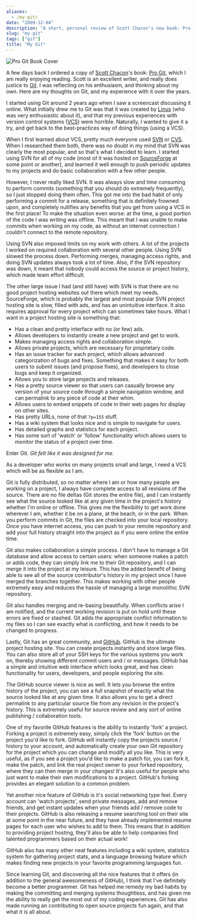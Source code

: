 ```yaml
---
aliases:
  - /my-git/
date: "2009-12-04"
description: "A short, personal review of Scott Chacon's new book: Pro Git.  TLDR?  It's awesome, and you should read it."
slug: "my-git"
tags: ["git"]
title: "My Git"
---
```



![Pro Git Book Cover][]

A few days back I ordered a copy of [Scott Chacon][]'s book: [Pro Git][], which
I am really enjoying reading.  Scott is an excellent writer, and really does
justice to [Git][].  I was reflecting on his enthusiasm, and thinking about my
own.  Here are my thoughts on Git, and my experience with it over the years.

I started using Git around 2 years ago when I saw a screencast discussing it
online.  What initially drew me to Git was that it was created by [Linus][] (who
was very enthusiastic about it), and that my previous experiences with version
control systems ([VCS][]) were horrible.  Naturally, I wanted to give it a try,
and get back to the best-practices way of doing things (using a VCS).

When I first learned about VCS, pretty much everyone used [SVN][] or [CVS][].
When I researched them both, there was no doubt in my mind that SVN was clearly
the most popular, and so that's what I decided to learn.  I started using SVN
for all of my code (most of it was hosted on [SourceForge][] at some point or
    another), and learned it well enough to push periodic updates to my projects
    and do basic collaboration with a few other people.

However, I never really liked SVN.  It was always slow and time consuming to
perform commits (something that you should do extremely frequently), so I just
stopped doing them often.  This got me into the bad habit of only performing a
commit for a release, something that is definitely frowned upon, and completely
nullifies any benefits that you get from using a VCS in the first place!  To
make the situation even worse: at the time, a good portion of the code I was
writing was offline.  This meant that I was unable to make commits when working
on my code, as without an internet connection I couldn't connect to the remote
repository.

Using SVN also imposed limits on my work with others.  A lot of the projects I
worked on required collaboration with several other people.  Using SVN slowed
the process down.  Performing merges, managing access rights, and doing SVN
updates always took a lot of time.  Also, if the SVN repository was down, it
meant that nobody could access the source or project history, which made team
effort difficult.

The other large issue I had (and still have) with SVN is that there are no good
project hosting websites out there which meet my needs.  SourceForge, which is
probably the largest and most popular SVN project hosting site is slow, filled
with ads, and has an unintuitive interface.  It also requires approval for every
project which can sometimes take hours.  What I want in a project hosting site
is something that:

-   Has a clean and pretty interface with no (or few) ads.
-   Allows developers to instantly create a new project and get to work.
-   Makes managing access rights and collaboration simple.
-   Allows private projects, which are necessary for proprietary code.
-   Has an issue tracker for each project, which allows advanced categorization
    of bugs and fixes.  Something that makes it easy for both users to submit
    issues (and propose fixes), and developers to close bugs and keep it
    organized.
-   Allows you to store large projects and releases.
-   Has a pretty source viewer so that users can casually browse any version of
    your source code through a simple navigation window, and can permalink to
    any piece of code at their whim.
-   Allows users to embed snippets of code in their web pages for display on
    other sites.
-   Has pretty URLs, none of that `?p=155` stuff.
-   Has a wiki system that looks nice and is simple to navigate for users.
-   Has detailed graphs and statistics for each project.
-   Has some sort of 'watch' or 'follow' functionality which allows users to
    monitor the status of a project over time.

Enter Git.  *Git felt like it was designed for me.*

As a developer who works on many projects small and large, I need a VCS which
will be as flexible as I am.

Git is fully distributed, so no matter where I am or how many people are working
on a project, I always have complete access to all revisions of the source.
There are no file deltas (Git stores the entire file), and I can instantly see
what the source looked like at any given time in the project's history whether
I'm online or offline.  This gives me the flexibility to get work done wherever
I am, whether it be on a plane, at the beach, or in the park.  When you perform
commits in Git, the files are checked into your local repository.  Once you have
internet access, you can push to your remote repository and add your full
history straight into the project as if you were online the entire time.

Git also makes collaboration a simple process.  I don't have to manage a Git
database and allow access to certain users: when someone makes a patch or adds
code, they can simply link me to their Git repository, and I can merge it into
the project at my leisure.  This has the added benefit of being able to see all
of the source contributor's history in my project once I have merged the
branches together.  This makes working with other people extremely easy and
reduces the hassle of managing a large monolithic SVN repository.

Git also handles merging and re-basing beautifully.  When conflicts arise I am
notified, and the current working revision is put on hold until these errors are
fixed or stashed.  Git adds the appropriate conflict information to my files so
I can see exactly what is conflicting, and how it needs to be changed to
progress.

Lastly, Git has an great community, and [GitHub][].  GitHub is the ultimate
project hosting site.  You can create projects instantly and store large files.
You can also store all of your SSH keys for the various systems you work on,
thereby showing different commit users and / or messages.  GitHub has a simple
and intuitive web interface which looks great, and has clean functionality for
users, developers, and people exploring the site.

The GitHub source viewer is nice as well.  It lets you browse the entire history
of the project, you can see a full snapshot of exactly what the source looked
like at any given time.  It also allows you to get a direct permalink to any
particular source file from any revision in the project's history.  This is
extremely useful for source review and any sort of online publishing /
collaboration tools.

One of my favorite GitHub features is the ability to instantly 'fork' a project.
Forking a project is extremely easy, simply click the 'fork' button on the
project you'd like to fork.  GitHub will instantly copy the projects source /
history to your account, and automatically create your own Git repository for
the project which you can change and modify all you like.  This is very useful,
as if you see a project you'd like to make a patch for, you can fork it, make
the patch, and link the real project owner to your forked repository, where they
can then merge in your changes!  It's also useful for people who just want to
make their own modifications to a project.  GitHub's forking provides an elegant
solution to a common problem.

Yet another nice feature of GitHub is it's social networking type feel.  Every
account can 'watch projects', send private messages, add and remove friends, and
get instant updates when your friends add / remove code to their projects.
GitHub is also releasing a resume searching tool on their site at some point in
the near future, and they have already implemented resume pages for each user
who wishes to add to them.  This means that in addition to providing project
hosting, they'll also be able to help companies find talented programmers based
on their actual work!

GitHub also has many other neat features including a wiki system, statistics
system for gathering project stats, and a language browsing feature which makes
finding new projects in your favorite programming languages fun.

Since learning Git, and discovering all the nice features that it offers (in
addition to the general awesomeness of GitHub), I think that I've definitely
become a better programmer.  Git has helped me remedy my bad habits by making
the committing and merging systems thoughtless, and has given me the ability to
really get the most out of my coding experiences.  Git has also made running an
contributing to open source projects fun again, and that what it is all about.


  [Pro Git Book Cover]: /static/blog/images/2009/pro-git-book-cover.png "Pro Git Book Cover"
  [Scott Chacon]: http://scottchacon.com/ "Scott Chacon"
  [Pro Git]: http://www.amazon.com/gp/product/1430218339/ref=as_li_ss_tl?ie=UTF8&camp=1789&creative=390957&creativeASIN=1430218339&linkCode=as2&tag=rdegges-20 "Pro Git"
  [Git]: http://git-scm.com/ "Git"
  [Linus]: http://en.wikipedia.org/wiki/Linus_Torvalds "Linus Torvalds"
  [VCS]: http://en.wikipedia.org/wiki/Revision_control "Revision Control"
  [SVN]: http://subversion.apache.org/ "Subversion"
  [CVS]: http://cvs.nongnu.org/ "Concurrent Versions System"
  [SourceForge]: http://sourceforge.net/ "SourceForge"
  [GitHub]: https://github.com/ "GitHub"
